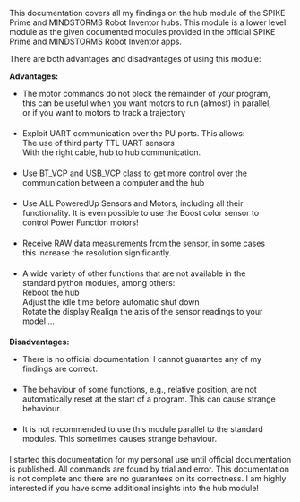 <style type='text/css'> 
li{ margin:0 20px 20px 0; vertical-align:top}
</style>


This documentation covers all my findings on the hub module of the SPIKE Prime and MINDSTORMS Robot Inventor hubs. This module is a lower level module as the given documented modules provided in the official SPIKE Prime and MINDSTORMS Robot Inventor apps. 

There are both advantages and disadvantages of using this module:

__Advantages:__

*  The motor commands do not block the remainder of your program, this can be useful when you want motors to run (almost) in parallel, or if you want to motors to track a trajectory  

*  Exploit UART communication over the PU ports. This allows:  
   The use of third party TTL UART sensors  
   With the right cable, hub to hub communication.  

*  Use BT_VCP and USB_VCP class to get more control over the communication between a computer and the hub  

*  Use ALL PoweredUp Sensors and Motors, including all their functionality. It is even possible to use the Boost color sensor to control Power Function motors!

*  Receive RAW data measurements from the sensor, in some cases this increase the resolution significantly.  

*  A wide variety of other functions that are not available in the standard python modules, among others:  
   Reboot the hub  
   Adjust the idle time before automatic shut down  
   Rotate the display 
   Realign the axis of the sensor readings to your model 
   ...


__Disadvantages:__

*  There is no official documentation. I cannot guarantee any of my findings are correct.  

*  The behaviour of some functions, e.g., relative position, are not automatically reset at the start of a program. This can cause strange behaviour.  

*  It is not recommended to use this module parallel to the standard modules. This sometimes causes strange behaviour.


I started this documentation for my personal use until official documentation is published. All commands are found by trial and error. This documentation is not complete and there are no guarantees on its correctness. I am highly interested if you have some additional insights into the hub module!

